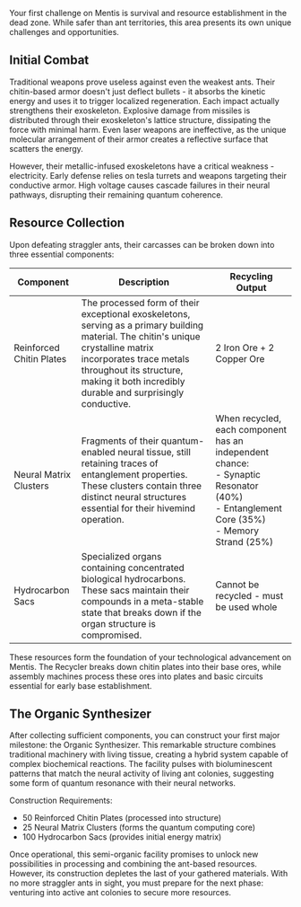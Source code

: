 
Your first challenge on Mentis is survival and resource establishment in the dead zone. While safer than ant territories, this area presents its own unique challenges and opportunities.

## Initial Combat

Traditional weapons prove useless against even the weakest ants. Their chitin-based armor doesn't just deflect bullets - it absorbs the kinetic energy and uses it to trigger localized regeneration. Each impact actually strengthens their exoskeleton. Explosive damage from missiles is distributed through their exoskeleton's lattice structure, dissipating the force with minimal harm. Even laser weapons are ineffective, as the unique molecular arrangement of their armor creates a reflective surface that scatters the energy.

However, their metallic-infused exoskeletons have a critical weakness - electricity. Early defense relies on tesla turrets and weapons targeting their conductive armor. High voltage causes cascade failures in their neural pathways, disrupting their remaining quantum coherence.

## Resource Collection

Upon defeating straggler ants, their carcasses can be broken down into three essential components:

|Component|Description|Recycling Output|
|---|---|---|
|Reinforced Chitin Plates|The processed form of their exceptional exoskeletons, serving as a primary building material. The chitin's unique crystalline matrix incorporates trace metals throughout its structure, making it both incredibly durable and surprisingly conductive.|2 Iron Ore + 2 Copper Ore|
|Neural Matrix Clusters|Fragments of their quantum-enabled neural tissue, still retaining traces of entanglement properties. These clusters contain three distinct neural structures essential for their hivemind operation.|When recycled, each component has an independent chance:<br>- Synaptic Resonator (40%)<br>- Entanglement Core (35%)<br>- Memory Strand (25%)|
|Hydrocarbon Sacs|Specialized organs containing concentrated biological hydrocarbons. These sacs maintain their compounds in a meta-stable state that breaks down if the organ structure is compromised.|Cannot be recycled - must be used whole|

These resources form the foundation of your technological advancement on Mentis. The Recycler breaks down chitin plates into their base ores, while assembly machines process these ores into plates and basic circuits essential for early base establishment.

## The Organic Synthesizer

After collecting sufficient components, you can construct your first major milestone: the Organic Synthesizer. This remarkable structure combines traditional machinery with living tissue, creating a hybrid system capable of complex biochemical reactions. The facility pulses with bioluminescent patterns that match the neural activity of living ant colonies, suggesting some form of quantum resonance with their neural networks.

Construction Requirements:

- 50 Reinforced Chitin Plates (processed into structure)
- 25 Neural Matrix Clusters (forms the quantum computing core)
- 100 Hydrocarbon Sacs (provides initial energy matrix)

Once operational, this semi-organic facility promises to unlock new possibilities in processing and combining the ant-based resources. However, its construction depletes the last of your gathered materials. With no more straggler ants in sight, you must prepare for the next phase: venturing into active ant colonies to secure more resources.